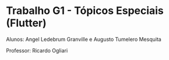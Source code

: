 # Trabalho G1 - Tópicos Especiais (Flutter)

Alunos: Angel Ledebrum Granville e Augusto Tumelero Mesquita

Professor: Ricardo Ogliari